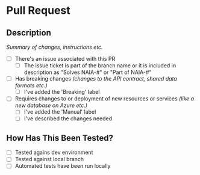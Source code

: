 # Pull Request

## Description

*Summary of changes, instructions etc.*

- [ ] There's an issue associated with this PR
    - [ ] The issue ticket is part of the branch name or it is included in description as "Solves NAIA-#" or "Part of NAIA-#"
- [ ] Has breaking changes *(changes to the API contract, shared data formats etc.)*
    - [ ] I've added the 'Breaking' label
- [ ] Requires changes to or deployment of new resources or services *(like a new database on Azure etc.)*
    - [ ] I've added the 'Manual' label
    - [ ] I've described the changes needed

## How Has This Been Tested?

- [ ] Tested agains dev environment
- [ ] Tested against local branch
- [ ] Automated tests have been run locally
